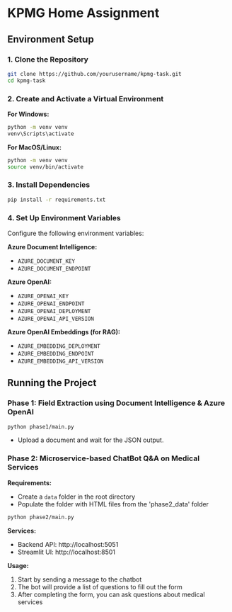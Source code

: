 # KPMG Home Assignment

## Environment Setup

### 1. Clone the Repository

```bash
git clone https://github.com/yourusername/kpmg-task.git
cd kpmg-task
```

### 2. Create and Activate a Virtual Environment

**For Windows:**
```bash
python -m venv venv
venv\Scripts\activate
```

**For MacOS/Linux:**
```bash
python -m venv venv
source venv/bin/activate
```

### 3. Install Dependencies

```bash
pip install -r requirements.txt
```

### 4. Set Up Environment Variables

Configure the following environment variables:

**Azure Document Intelligence:**
- `AZURE_DOCUMENT_KEY`
- `AZURE_DOCUMENT_ENDPOINT`

**Azure OpenAI:**
- `AZURE_OPENAI_KEY`
- `AZURE_OPENAI_ENDPOINT`
- `AZURE_OPENAI_DEPLOYMENT`
- `AZURE_OPENAI_API_VERSION`

**Azure OpenAI Embeddings (for RAG):**
- `AZURE_EMBEDDING_DEPLOYMENT`
- `AZURE_EMBEDDING_ENDPOINT`
- `AZURE_EMBEDDING_API_VERSION`

## Running the Project

### Phase 1: Field Extraction using Document Intelligence & Azure OpenAI

```bash
python phase1/main.py
```

- Upload a document and wait for the JSON output.

### Phase 2: Microservice-based ChatBot Q&A on Medical Services

**Requirements:**
- Create a `data` folder in the root directory
- Populate the folder with HTML files from the 'phase2_data' folder

```bash
python phase2/main.py
```

**Services:**
- Backend API: http://localhost:5051
- Streamlit UI: http://localhost:8501

**Usage:**
1. Start by sending a message to the chatbot
2. The bot will provide a list of questions to fill out the form
3. After completing the form, you can ask questions about medical services